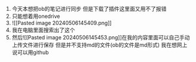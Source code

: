 1. 今天本想把ob的笔记进行同步 但是下载了插件这里面又用不了报错
2. 只能想着用onedrive
3. ![[Pasted image 20240506145409.png]]
4. 我在电脑里面搜索出了这个 
5. 然后![[Pasted image 20240506145453.png]]在我的内容里面可以自己手动上传文件进行保存
   但是并不支持md的文件(ob的文件是md形式)
   我在想网上说可以用github
   